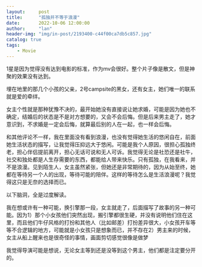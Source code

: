 ```yaml
---
layout:     post
title:      "孤独并不等于浪漫"
date:       2022-10-06 12:00:00
author:     "lan"
header-img: "img/in-post/2193400-c44f00ca7db5c857.jpg"
catalog: true
tags:
    - Movie
---
```


1星是因为觉得没有达到电影的标准，作为mv会很好。整个片子像是散文，但是神聚的效果没有达到。

埋在地里的那几个小孩的父亲，2号campsite的黑女，还有女主，她们唯一的联系就是爱的牵绊。

女主个性就是那种犹豫不决的，最开始她没有直接说让她求婚，可能是因为她也不确定，结婚后的状态是不是对方想要的，又会不会后悔。但是后来男主走了，她才意识到，不求婚是一定会后悔，就算最后别的人在一起，也一样会后悔。

和其他评论不一样，我在里面没有看到浪漫，也没有觉得她生活的悠闲自在，前面她生活状态的描写，让我觉得压抑远大于悠闲。可能是我个人原因，很担心孤独终老，担心伴侣提前离开，担心无话可说和无人可诉。我觉得无论是社恐还是社牛，社交和独处都是人生存需要的东西，都能给人带来快乐。只有孤独，在我看来，并不是浪漫。见到陌生人，女主虽然紧张，但她还是非常期待的，因为从始至终，她都在等待另一个人的出现，等待可能的陪伴。这样的等待怎么是生活浪漫呢？我觉得这只是无奈的选择而已。

以下脑洞，全是过度解读。

我在想或许有一种可能，换引擎那一段，女主就走了，后面描写了故事的另一种可能。因为1）那个小女孩他们突然出现，搬引擎都很生硬，并没有说明他们住在这里，而且他们牛仔风格的打扮和其他人（比如邮差）打扮差异很大，小女孩开车等等不合逻辑的地方，可能就是小女孩只是想象而已，并不存在2）男主来的时候，女主从船上醒来也是很奇怪的事情，画面剪切感觉很像是做梦

我觉得导演可能是想说，无论女主等到还是没等到这个男主，他们都是注定要分开的。
